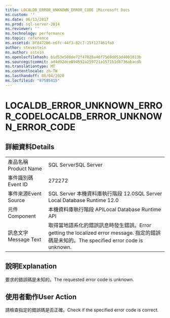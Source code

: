 ```yaml
---
title: LOCALDB_ERROR_UNKNOWN_ERROR_CODE |Microsoft Docs
ms.custom: ''
ms.date: 06/13/2017
ms.prod: sql-server-2014
ms.reviewer: ''
ms.technology: performance
ms.topic: reference
ms.assetid: 8f8472b6-e6fc-44f3-82c7-25f127461fa8
author: stevestein
ms.author: sstein
ms.openlocfilehash: b1d53e508de72f47828a46f7569d053d4001813b
ms.sourcegitcommit: ad4d92dce894592a259721a1571b1d8736abacdb
ms.translationtype: MT
ms.contentlocale: zh-TW
ms.lasthandoff: 08/04/2020
ms.locfileid: "87585415"
---
```

# <a name="localdb_error_unknown_error_code"></a><span data-ttu-id="ca3ca-102">LOCALDB_ERROR_UNKNOWN_ERROR_CODE</span><span class="sxs-lookup"><span data-stu-id="ca3ca-102">LOCALDB_ERROR_UNKNOWN_ERROR_CODE</span></span>
    
## <a name="details"></a><span data-ttu-id="ca3ca-103">詳細資料</span><span class="sxs-lookup"><span data-stu-id="ca3ca-103">Details</span></span>  
  
|||  
|-|-|  
|<span data-ttu-id="ca3ca-104">產品名稱</span><span class="sxs-lookup"><span data-stu-id="ca3ca-104">Product Name</span></span>|<span data-ttu-id="ca3ca-105">SQL Server</span><span class="sxs-lookup"><span data-stu-id="ca3ca-105">SQL Server</span></span>|  
|<span data-ttu-id="ca3ca-106">事件識別碼</span><span class="sxs-lookup"><span data-stu-id="ca3ca-106">Event ID</span></span>|<span data-ttu-id="ca3ca-107">272</span><span class="sxs-lookup"><span data-stu-id="ca3ca-107">272</span></span>|  
|<span data-ttu-id="ca3ca-108">事件來源</span><span class="sxs-lookup"><span data-stu-id="ca3ca-108">Event Source</span></span>|<span data-ttu-id="ca3ca-109">SQL Server 本機資料庫執行階段 12.0</span><span class="sxs-lookup"><span data-stu-id="ca3ca-109">SQL Server Local Database Runtime 12.0</span></span>|  
|<span data-ttu-id="ca3ca-110">元件</span><span class="sxs-lookup"><span data-stu-id="ca3ca-110">Component</span></span>|<span data-ttu-id="ca3ca-111">本機資料庫執行階段 API</span><span class="sxs-lookup"><span data-stu-id="ca3ca-111">Local Database Runtime API</span></span>|  
|<span data-ttu-id="ca3ca-112">訊息文字</span><span class="sxs-lookup"><span data-stu-id="ca3ca-112">Message Text</span></span>|<span data-ttu-id="ca3ca-113">取得當地語系化的錯誤訊息時發生錯誤。</span><span class="sxs-lookup"><span data-stu-id="ca3ca-113">Error getting the localized error message.</span></span> <span data-ttu-id="ca3ca-114">指定的錯誤碼是未知的。</span><span class="sxs-lookup"><span data-stu-id="ca3ca-114">The specified error code is unknown.</span></span>|  
  
## <a name="explanation"></a><span data-ttu-id="ca3ca-115">說明</span><span class="sxs-lookup"><span data-stu-id="ca3ca-115">Explanation</span></span>  
 <span data-ttu-id="ca3ca-116">要求的錯誤碼是未知的。</span><span class="sxs-lookup"><span data-stu-id="ca3ca-116">The requested error code is unknown.</span></span>  
  
## <a name="user-action"></a><span data-ttu-id="ca3ca-117">使用者動作</span><span class="sxs-lookup"><span data-stu-id="ca3ca-117">User Action</span></span>  
 <span data-ttu-id="ca3ca-118">請檢查指定的錯誤碼是否正確。</span><span class="sxs-lookup"><span data-stu-id="ca3ca-118">Check if the specified error code is correct.</span></span>  
  
  
